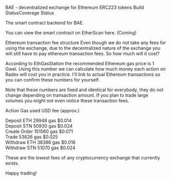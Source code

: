 BAE - decentralized exchange for Ethereum ERC223 tokens
Build StatusCoverage Status

The smart contract backend for BAE.

You can view the smart contract on EtherScan here. (Coming)

Ethereum transaction fee structure
Even though we do not take any fees for using the exchange, due to the decentralized nature of the exchange you will still have to pay ethereum transaction fees. So how much will it cost?

According to EthGasStation the recommended Ethereum gas price is 1 Gwei. Using this number we can calculate how much money each action on Radex will cost you in practice. I'll link to actual Ethereum transactions so you can confirm these numbers for yourself.

Note that these numbers are fixed and identical for everybody, they do not change depending on transaction amount. If you plan to trade large volumes you might not even notice these transaction fees.

Action	Gas used	USD fee (approx.)

Deposit ETH	29948 gas	$0.014                                                                                                        
Deposit STN	50930 gas	$0.024                                                                                                       
Create Order	151560 gas $0.071                                                                                            
Trade	53626 gas	$0.025                                                                                                             
Withdraw ETH	38386 gas	$0.018                                                                                                          
Withdraw STN	51070 gas	$0.024                                                                                                            

These are the lowest fees of any cryptocurrency exchange that currently exists.

Happy trading!
